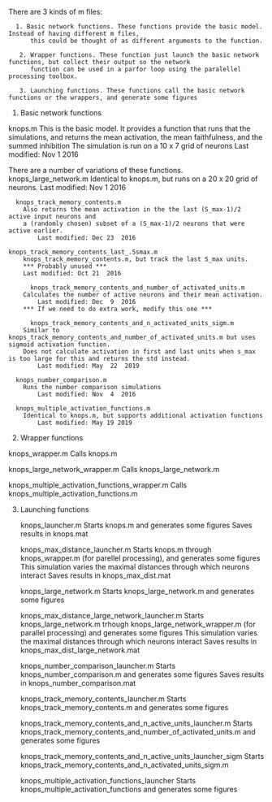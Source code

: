 There are 3 kinds of m files:

      1. Basic network functions. These functions provide the basic model. Instead of having different m files,
          this could be thought of as different arguments to the function.

       2. Wrapper functions. These function just launch the basic network functions, but collect their output so the network
          function can be used in a parfor loop using the paralellel processing toolbox. 

       3. Launching functions. These functions call the basic network functions or the wrappers, and generate some figures


1. Basic network functions 

knops.m
	This is the basic model. It provides a function that runs that the simulations, and returns the mean activation, the mean faithfulness, and the summed inhibition
	The simulation is run on a 10 x 7 grid of neurons
	Last modified: Nov  1  2016

There are a number of variations of these functions. 
      	  knops_large_network.m
		Identical to knops.m, but runs on a 20 x 20 grid of neurons.
	        Last modified: Nov  1  2016

	  knops_track_memory_contents.m
		Also returns the mean activation in the the last (S_max-1)/2 active input neurons and 
		a (randomly chosen) subset of a (S_max-1)/2 neurons that were active earlier.
	        Last modified: Dec 23  2016

	knops_track_memory_contents_last_.5smax.m
		knops_track_memory_contents.m, but track the last S_max units. 
		*** Probably unused ***
		Last modified: Oct 21  2016 

          knops_track_memory_contents_and_number_of_activated_units.m
		Calculates the number of active neurons and their mean activation.
	        Last modified: Dec  9  2016
		*** If we need to do extra work, modify this one ***

          knops_track_memory_contents_and_n_activated_units_sigm.m
		Similar to knops_track_memory_contents_and_number_of_activated_units.m but uses sigmoid activation function.
		Does not calculate activation in first and last units when s_max is too large for this and returns the std instead.
	        Last modified: May  22  2019

	  knops_number_comparison.m
		Runs the number comparison simulations
	        Last modified: Nov  4  2016 

	  knops_multiple_activation_functions.m
		Identical to knops.m, but supports additional activation functions 
	        Last modified: May 19 2019

2. Wrapper functions

knops_wrapper.m
	Calls knops.m

knops_large_network_wrapper.m
	Calls knops_large_network.m


knops_multiple_activation_functions_wrapper.m
	Calls knops_multiple_activation_functions.m

3. Launching functions 


   knops_launcher.m
	Starts knops.m and generates some figures
	Saves results in knops.mat

    knops_max_distance_launcher.m
	Starts knops.m through knops_wrapper.m (for parellel processing), and generates some figures
	This simulation varies the maximal distances through which neurons interact
	Saves results in knops_max_dist.mat

    knops_large_network.m
	Starts knops_large_network.m and generates some figures


    knops_max_distance_large_network_launcher.m
	Starts knops_large_network.m trhough knops_large_network_wrapper.m (for parallel processing) and generates some figures
	This simulation varies the maximal distances through which neurons interact
	Saves results in knops_max_dist_large_network.mat

    knops_number_comparison_launcher.m
	Starts knops_number_comparison.m and generates some figures
	Saves results in knops_number_comparison.mat

    knops_track_memory_contents_launcher.m
	Starts knops_track_memory_contents.m and generates some figures

     knops_track_memory_contents_and_n_active_units_launcher.m
	Starts knops_track_memory_contents_and_number_of_activated_units.m and generates some figures     

     knops_track_memory_contents_and_n_active_units_launcher_sigm
	Starts knops_track_memory_contents_and_n_activated_units_sigm.m

     knops_multiple_activation_functions_launcher
        Starts knops_multiple_activation_functions and generates some figures
